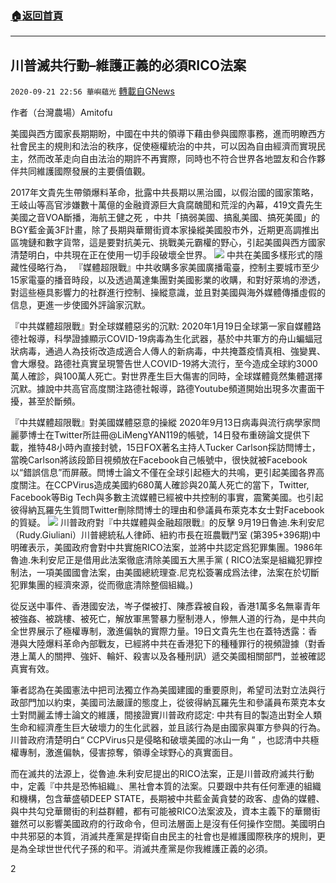 ###  [:house:返回首頁](https://github.com/ourhimalayas/txt)
---

## 川普滅共行動&#8211;維護正義的必須RICO法案
`2020-09-21 22:56 華嶼蘊光` [轉載自GNews](https://gnews.org/zh-hant/375625/)

作者（台灣農場）Amitofu

美國與西方國家長期期盼，中國在中共的領導下藉由參與國際事務，進而明瞭西方社會民主的規則和法治的秩序，促使極權統治的中共，可以因為自由經濟而實現民主，然而改革走向自由法治的期許不再實際，同時也不符合世界各地盟友和合作夥伴共同維護國際發展的主要價值觀。

2017年文貴先生帶領爆料革命，批露中共長期以黑治國，以假治國的國家策略，王岐山等高官涉嫌數十萬億的金融資源巨大貪腐醜聞和荒淫的內幕，419文貴先生美國之音VOA斷播，海航王健之死 ，中共「搞弱美國、搞亂美國、搞死美國」的BGY藍金黃3F計畫，除了長期與華爾街資本家操縱美國股市外，近期更高調推出區塊鏈和數字貨幣，這是要對抗美元、挑戰美元霸權的野心，引起美國與西方國家清楚明白，中共現在正在使用一切手段破壞全世界。
![](https://s3.amazonaws.com/gnews-media-offload/wp-content/uploads/2020/09/21224342/%EF%BC%96-14.png)
中共在美國多樣形式的隱藏性侵略行為， 『媒體超限戰』中共收購多家美國廣播電臺，控制主要城市至少15家電臺的播音時段，以及透過萬達集團對美國影業的收購，和對好萊塢的滲透，對這些極具影響力的社群進行控制、操縱意識，並且對美國與海外媒體傳播虛假的信息，更進一步使國外評論家沉默。

『中共媒體超限戰』對全球媒體惡劣的沉默:
2020年1月19日全球第一家自媒體路德社報導，科學證據顯示COVID-19病毒為生化武器，基於中共軍方的舟山蝙蝠冠狀病毒，通過人為技術改造成適合人傳人的新病毒，中共掩蓋疫情真相、強變異、會大爆發。路德社真實呈現警告世人COVID-19將大流行，至今造成全球約3000萬人確診，與100萬人死亡。對世界產生巨大傷害的同時，全球媒體竟然集體選擇沉默。據說中共高官高度關注路德社報導，路德Youtube頻道開始出現多次畫面干擾，甚至於斷頻。

『中共媒體超限戰』對美國媒體惡意的操縱
2020年9月13日病毒與流行病學家閆麗夢博士在Twitter所註冊@LiMengYAN119的帳號，14日發布重磅論文提供下載，推特48小時內直接封號，15日FOX著名主持人Tucker Carlson採訪閆博士，當晚Carlson將該段節目視頻放在Facebook自己帳號中，很快就被Facebook以“錯誤信息”而屏蔽。閆博士論文不僅在全球引起極大的共鳴，更引起美國各界高度關注。在CCPVirus造成美國約680萬人確診與20萬人死亡的當下，Twitter, Facebook等Big Tech與多數主流媒體已經被中共控制的事實，震驚美國。也引起彼得納瓦羅先生質問Twitter刪除閆博士的理由和參議員布萊克本女士對Facebook的質疑。
![](https://s3.amazonaws.com/gnews-media-offload/wp-content/uploads/2020/09/21224420/%EF%BC%97-8.png)
川普政府對『中共媒體與金融超限戰』的反擊
9月19日魯迪.朱利安尼（Rudy.Giuliani）川普總統私人律師、紐約市長在班農戰鬥室 (第395+396期)中明確表示，美國政府會對中共實施RICO法案，並將中共認定爲犯罪集團。1986年魯迪.朱利安尼正是借用此法案徹底清除美國五大黑手黨 ( RICO法案是組織犯罪控制法，一項美國國會法案，由美國總統理查.尼克松簽署成爲法律，法案在於切斷犯罪集團的經濟來源，從而徹底清除整個組織。)

從反送中事件、香港國安法，岑子傑被打、陳彥霖被自殺，香港1萬多名無辜青年被強姦、被跳樓、被死亡，解放軍黑警暴力壓制港人，慘無人道的行為，是中共向全世界展示了極權專制，激進偏執的實際力量。19日文貴先生也在蓋特透露：香港與大陸爆料革命內部戰友，已經將中共在香港犯下的種種罪行的視頻證據（對香港上萬人的關押、強奸、輪奸、殺害以及各種刑訊）遞交美國相關部門，並被確認真實有效。

筆者認為在美國憲法中把司法獨立作為美國建國的重要原則，希望司法對立法與行政部門加以約束，美國司法嚴謹的態度上，從彼得納瓦羅先生和參議員布萊克本女士對閆麗孟博士論文的維護，間接證實川普政府認定: 中共有目的製造出對全人類生命和經濟產生巨大破壞力的生化武器，並且該行為是由國家與軍方參與的行為。川普政府清楚明白“ CCPVirus只是侵略和破壞美國的冰山一角 ” ，也認清中共極權專制，激進偏執，侵害掠奪，領導全球野心的真實面目。

而在滅共的法源上，從魯迪.朱利安尼提出的RICO法案，正是川普政府滅共行動中，定義『中共是恐怖組織』、黑社會本質的法案。只要跟中共有任何牽連的組織和機構，包含華盛頓DEEP STATE，長期被中共藍金黃貪婪的政客、虛偽的媒體、與中共勾兌華爾街的利益群體，都有可能被RICO法案波及，資本主義下的華爾街雖然可以影響美國政府的行政命令，但司法層面上是沒有任何操作空間。美國明白中共邪惡的本質，消滅共產黨是捍衛自由民主的社會也是維護國際秩序的規則，更是為全球世世代代子孫的和平。消滅共產黨是你我維護正義的必須。

2
